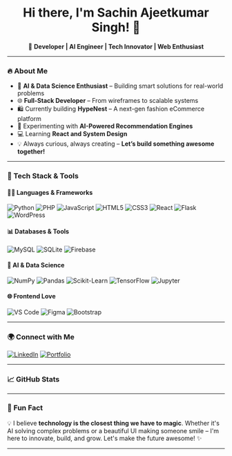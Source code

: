<h1 align="center">Hi there, I'm Sachin Ajeetkumar Singh! 👋</h1>

<p align="center">
🚀 <strong>Developer | AI Engineer | Tech Innovator | Web Enthusiast</strong>  
</p>

---

### 🔥 About Me

- 🧠 **AI & Data Science Enthusiast** – Building smart solutions for real-world problems  
- 🌐 **Full-Stack Developer** – From wireframes to scalable systems  
- 🛍️ Currently building **HypeNest** – A next-gen fashion eCommerce platform  
- 🤖 Experimenting with **AI-Powered Recommendation Engines**  
- 💻 Learning **React and System Design**  
- 💡 Always curious, always creating – **Let’s build something awesome together!**

---

### 💼 Tech Stack & Tools

#### 👨‍💻 Languages & Frameworks
![Python](https://img.shields.io/badge/Python-FFD43B?style=for-the-badge&logo=python&logoColor=darkblue)
![PHP](https://img.shields.io/badge/PHP-777BB4?style=for-the-badge&logo=php&logoColor=white)
![JavaScript](https://img.shields.io/badge/JavaScript-F7DF1E?style=for-the-badge&logo=javascript&logoColor=black)
![HTML5](https://img.shields.io/badge/HTML5-E34F26?style=for-the-badge&logo=html5&logoColor=white)
![CSS3](https://img.shields.io/badge/CSS3-1572B6?style=for-the-badge&logo=css3&logoColor=white)
![React](https://img.shields.io/badge/React-61DAFB?style=for-the-badge&logo=react&logoColor=black)
![Flask](https://img.shields.io/badge/Flask-000000?style=for-the-badge&logo=flask&logoColor=white)
![WordPress](https://img.shields.io/badge/WordPress-21759B?style=for-the-badge&logo=wordpress&logoColor=white)

#### 📊 Databases & Tools
![MySQL](https://img.shields.io/badge/MySQL-4479A1?style=for-the-badge&logo=mysql&logoColor=white)
![SQLite](https://img.shields.io/badge/SQLite-003B57?style=for-the-badge&logo=sqlite&logoColor=white)
![Firebase](https://img.shields.io/badge/Firebase-FFCA28?style=for-the-badge&logo=firebase&logoColor=black)

#### 🧠 AI & Data Science
![NumPy](https://img.shields.io/badge/NumPy-013243?style=for-the-badge&logo=numpy&logoColor=white)
![Pandas](https://img.shields.io/badge/Pandas-150458?style=for-the-badge&logo=pandas&logoColor=white)
![Scikit-Learn](https://img.shields.io/badge/scikit--learn-F7931E?style=for-the-badge&logo=scikit-learn&logoColor=white)
![TensorFlow](https://img.shields.io/badge/TensorFlow-FF6F00?style=for-the-badge&logo=tensorflow&logoColor=white)
![Jupyter](https://img.shields.io/badge/Jupyter-F37626?style=for-the-badge&logo=jupyter&logoColor=white)

#### 🌐 Frontend Love
![VS Code](https://img.shields.io/badge/VS_Code-007ACC?style=for-the-badge&logo=visual-studio-code&logoColor=white)
![Figma](https://img.shields.io/badge/Figma-F24E1E?style=for-the-badge&logo=figma&logoColor=white)
![Bootstrap](https://img.shields.io/badge/Bootstrap-563D7C?style=for-the-badge&logo=bootstrap&logoColor=white)

---

### 🌍 Connect with Me

[![LinkedIn](https://img.shields.io/badge/LinkedIn-0A66C2?style=for-the-badge&logo=linkedin&logoColor=white)](https://www.linkedin.com/in/sachin-singh-champion008/)
[![Portfolio](https://img.shields.io/badge/Portfolio-FF5722?style=for-the-badge&logo=web&logoColor=white)](https://sachinsingh008.github.io/portfolio/)

---

### 📈 GitHub Stats

<!-- You can uncomment these when needed -->
<!--
![GitHub Stats](https://github-readme-stats.vercel.app/api?username=SachinSingh008&show_icons=true&theme=radical)
![Top Languages](https://github-readme-stats.vercel.app/api/top-langs/?username=SachinSingh008&layout=compact&theme=radical)
-->

<!-- 
<img src="https://github-readme-streak-stats.herokuapp.com/?user=SachinSingh008&theme=radical" alt="GitHub Streak" /> 
-->

---

### 🎯 Fun Fact

💡 I believe **technology is the closest thing we have to magic**. Whether it's AI solving complex problems or a beautiful UI making someone smile – I'm here to innovate, build, and grow. Let's make the future awesome! ✨

---

